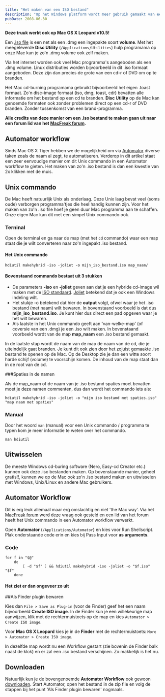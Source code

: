 ```yaml
---
title: "Het maken van een ISO bestand"
description: "Op het Windows platform wordt meer gebruik gemaakt van een .iso als zijnde Master disc-image formaat. Via een Unix command en een simpele Automator workflow kunnen we dat ook op de Mac."
pubDate: 2008-06-30
---
```


**Deze truuk werkt ook op Mac OS X Leopard v10.5!**

Een [.iso file](http://en.wikipedia.org/wiki/Iso_%28file_format%29) is een net als een .dmg een ingepakte soort **volume**. Met het meegeleverde **Disc Utility** (`/Applications/Utilities`) hulp programama op onze Mac kun je zo'n .dmg volume ook zelf maken.

Via het internet worden ook veel Mac programma's aangeboden als een .dmg volume. Linux distributies worden bijvoorbeeld in dit .iso formaat aangeboden. Deze zijn dan precies de grote van een cd-r of DVD om op te branden.

Het Mac cd-burning programama gebruikt bijvoorbeeld het eigen .toast formaat. Zo'n disc-image formaat (iso, dmg, toast, cdr) bevatten alle informatie om het bestand op een cd te branden. **Disc Utility** op de Mac kan genoemde formaten ook zonder problemen direct op een cd-r of DVD branden. Zonder tussenkomst van een brand-programma.

**Alle credits van deze manier om een .iso bestand te maken gaan uit naar een forum lid van het [MacFreak forum](http://macfreak.nl/cgi-bin/forums/forum.cgi).**

## Automator workflow

Sinds Mac OS X Tiger hebben we de mogelijkheid om via [Automator](http://www.apple.com/nl/macosx/features/automator/) diverse taken zoals de naam al zegt, te automatiseren. Verderop in dit artikel staat een zeer eenvoudige manier om dit Unix commando in een Automator workflow te gieten. Het maken van zo'n .iso bestand is dan een kwestie van 2x klikken met de muis.

## Unix commando

De Mac heeft natuurlijk Unix als onderlaag. Deze Unix laag bevat veel (soms oude) verborgen programma'tjes die heel handig kunnen zijn. Voor het maken van zo'n .iso file hoef je geen duur Mac programma aan te schaffen. Onze eigen Mac kan dit met een simpel Unix commando ook.

### Terninal

Open de terminal en ga naar de map (met het `cd` commando) waar een map staat die je wilt converteren naar zo'n ingepakt .iso bestand.

#### Het Unix commando

    hdiutil makehybrid -iso -joliet -o mijn_iso_bestand.iso map_naam/

#### Bovenstaand commando bestaat uit 3 stukken

- De parameters **-iso** en **-joliet** geven aan dat je een hybride cd-image wil maken met de [ISO standaard](http://en.wikipedia.org/wiki/Iso_%28file_format%29). [Joliet](http://en.wikipedia.org/wiki/Joliet_%28file_system%29) betekend dat je ook een Windows indeling wilt.
- Het stukje -o betekend dat hier de **output** volgt, ofwel waar je het .iso bestand (met naam) wilt bewaren. In bovenstaand voorbeeld is dat dus **mijn_iso_bestand.iso**. Je kunt hier dus direct een pad opgeven waar je het wilt bewaren.
- Als laatste in het Unix commando geeft aan 'van-welke-map' (of coversie van een .dmg) je een .iso wilt maken. In bovenstaand voorbeeld wordt van de map **map_naam** een .iso bestand gemaakt.

In de laatste stap wordt de naam van de map de naam van de cd, die je uiteindelijk gaat branden. Je kunt dit ook zien door het zojuist gemaakte .iso bestand te openen op de Mac. Op de Desktop zie je dan een witte soort harde schijf (volume) te voorschijn komen. De inhoud van de map staat dan in de root van de cd.

###Spaties in de namen

Als de map_naam of de naam van je .iso bestand spaties moet bevatten moet je deze namen commenten, dus dan wordt het commando iets als:

    hdiutil makehybrid -iso -joliet -o "mijn iso bestand met spaties.iso" "map naam met spaties"

### Manual

Door het woord `man` (manual) voor een Unix commando / programma te typen kom je meer informatie te weten over het commando.

    man hdiutil

## Uitwisselen

De meeste Windows cd-buring software (Nero, Easy-cd Creator etc.) kunnen ook deze .iso bestanden maken. Op bovenstaande manier, geheel gratis!!, kunnen we op de Mac ook zo'n .iso bestand maken en uitwisselen met Windows, Unix/Linux en andere Mac gebruikers.

## Automator Workflow

Dit is erg leuk allemaal maar erg omslachtig en niet 'the Mac way'. Via het [MacFreak forum](http://macfreak.nl/cgi-bin/forums/forum.cgi) werd deze vraag ook gesteld en een lid van het forum heeft het Unix commando in een Automator workflow verwerkt.

Open **Automator** (`/Applications/Automator`) en kies voor Run Shellscript. Plak onderstaande code erin en kies bij Pass Input voor **as arguments**.

### Code

    for f in "$@"
    	do
    		[ -d "$f" ] && hdiutil makehybrid -iso -joliet -o "$f.iso" "$f"
    	done

#### Het ziet er dan ongeveer zo uit

##Als Finder plugin bewaren

Kies dan `File > Save as Plug-in` (voor de Finder) geef het een naam bijvoorbeeld **Create ISO image**. In de Finder kun je een willekeurige map aanwijzen, klik met de rechtermuistoets op de map en kies `Automator > Create ISO image`.

Voor **Mac OS X Leopard** kies je in de **Finder** met de rechtermuistoets: `More > Automator > Create ISO image`.

In dezelfde map wordt nu een Workflow gestart (zie bovenin de Finder balk naast de klok) en er zal een .iso bestand verschijnen. Zo makkelijk is het nu.

## Downloaden

Natuurlijk kun je de bovengenoemde **Automator Workflow** ook gewoon [downloaden](http://www.atlantisdesign.nl/public/automator_create_iso.zip). Start Automator, open het bestand in de zip file en volg de stappen bij het punt 'Als Finder plugin bewaren' nogmaals.
